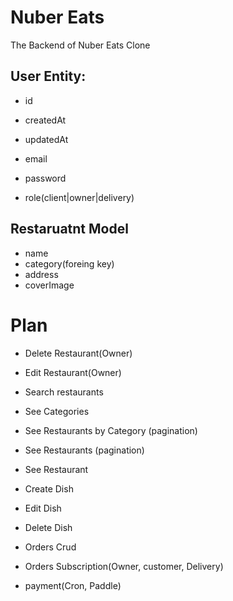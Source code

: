 # Nuber Eats

The Backend of Nuber Eats Clone

## User Entity:

- id
- createdAt
- updatedAt

- email
- password
- role(client|owner|delivery)

## Restaruatnt Model
- name
- category(foreing key)
- address
- coverImage

# Plan
- Delete Restaurant(Owner)
- Edit Restaurant(Owner)
  
- Search restaurants

- See Categories
- See Restaurants by Category (pagination)
- See Restaurants (pagination)
- See Restaurant
  
- Create Dish
- Edit Dish
- Delete Dish

- Orders Crud
- Orders Subscription(Owner, customer, Delivery)

- payment(Cron, Paddle)